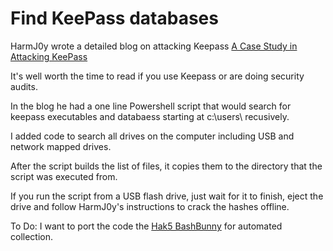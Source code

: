 # Find KeePass databases
HarmJ0y wrote a detailed blog on attacking Keepass [A Case Study in Attacking KeePass](http://www.harmj0y.net/blog/redteaming/a-case-study-in-attacking-keepass/)

It's well worth the time to read if you use Keepass or are doing security audits.

In the blog he had a one line Powershell script that would search for keepass executables and databaess starting at c:\users\ recusively.   

I added code to search all drives on the computer including USB and network mapped drives.

After the script builds the list of files, it copies them to the directory that the script was executed from.

If you run the script from a USB flash drive, just wait for it to finish, eject the drive and follow HarmJ0y's instructions to crack the hashes offline.

To Do:
I want to port the code the [Hak5 BashBunny](https://hakshop.com/products/bash-bunny) for automated collection. 
